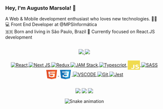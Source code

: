 ### Hey, I'm Augusto Marsola! 👋
A Web & Mobile development enthusiast who loves new technologies. 👨‍💻 <br>
💻 Front End Developer at @MPSInformática <br>
🇧🇷 Born and living in São Paulo, Brazil
🚀 Currently focused on React.JS development

##

<div align="center">
 <a href="https://github.com/augustomarsola">
 <img height="180em" src="https://github-readme-stats.vercel.app/api/top-langs/?username=augustomarsola&layout=compact&langs_count=7&theme=dracula"/>
 <img height="180em" src="https://github-readme-stats.vercel.app/api?username=augustomarsola&show_icons=true&theme=dracula&include_all_commits=true&count_private=true"/>
</div>
 <div align="center" style="display: inline_block"><br>
  <img align="center" alt="React" height="30" width="40" src="https://cdn.jsdelivr.net/gh/devicons/devicon/icons/react/react-original.svg">
  <img align="center" alt="Next JS" height="30" width="40" src="https://cdn.jsdelivr.net/gh/devicons/devicon/icons/nextjs/nextjs-original-wordmark.svg" />
  <img align="center" alt="Redux" height="30" width="40" src="https://cdn.jsdelivr.net/gh/devicons/devicon/icons/redux/redux-original.svg" />
  <img align="center" alt="JAM Stack" height="30" width="40" src="https://cdn.jsdelivr.net/gh/devicons/devicon/icons/jamstack/jamstack-original.svg" />
  <img align="center" alt="Typescript" height="30" width="40" src="https://cdn.jsdelivr.net/gh/devicons/devicon/icons/typescript/typescript-original.svg">
  <img align="center" alt="JavaScript" height="30" width="40" src="https://raw.githubusercontent.com/devicons/devicon/master/icons/javascript/javascript-plain.svg">
  <img align="center" alt="SASS" height="30" width="40" src="https://cdn.jsdelivr.net/gh/devicons/devicon/icons/sass/sass-original.svg" />
  <img align="center" alt="HTML" height="30" width="40" src="https://raw.githubusercontent.com/devicons/devicon/master/icons/html5/html5-original.svg">
  <img align="center" alt="CSS" height="30" width="40" src="https://raw.githubusercontent.com/devicons/devicon/master/icons/css3/css3-original.svg">
  <img align="center" alt="VSCODE" height="30" width="40" src="https://cdn.jsdelivr.net/gh/devicons/devicon/icons/vscode/vscode-original.svg">
  <img align="center" alt="Git" height="30" width="40" src="https://cdn.jsdelivr.net/gh/devicons/devicon/icons/git/git-original.svg">
  <img align="center" alt="Jest" height="30" width="40" src="https://cdn.jsdelivr.net/gh/devicons/devicon/icons/jest/jest-plain.svg" />
</div>
 
##
 
<div align="center"> 
 <a href = "mailto:augusto.marsola@live.com"><img src="https://img.shields.io/badge/Microsoft_Outlook-0078D4?style=for-the-badge&logo=microsoft-outlook&logoColor=white" target="_blank"></a>
 <a href="https://www.linkedin.com/in/augusto-marsola/" target="_blank"><img src="https://img.shields.io/badge/-LinkedIn-%230077B5?style=for-the-badge&logo=linkedin&logoColor=white" target="_blank"></a>
  <a href="https://augustomarsola.github.io/" target="_blank"><img src="https://img.shields.io/badge/HTML-239120?style=for-the-badge&logo=html5&logoColor=white" target="_blank"></a>  
  
  ![Snake animation](https://github.com/augustomarsola/augustomarsola/blob/output/github-contribution-grid-snake.svg)  
</div>
